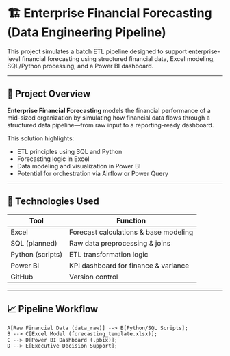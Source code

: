 # 🏗️ Enterprise Financial Forecasting (Data Engineering Pipeline)

This project simulates a batch ETL pipeline designed to support enterprise-level financial forecasting using structured financial data, Excel modeling, SQL/Python processing, and a Power BI dashboard.

---


## 🧩 Project Overview

**Enterprise Financial Forecasting** models the financial performance of a mid-sized organization by simulating how financial data flows through a structured data pipeline—from raw input to a reporting-ready dashboard.

This solution highlights:
- ETL principles using SQL and Python
- Forecasting logic in Excel
- Data modeling and visualization in Power BI
- Potential for orchestration via Airflow or Power Query

---

## 🔧 Technologies Used

| Tool           | Function                                |
|----------------|-----------------------------------------|
| Excel          | Forecast calculations & base modeling   |
| SQL (planned)  | Raw data preprocessing & joins          |
| Python (scripts)| ETL transformation logic               |
| Power BI       | KPI dashboard for finance & variance    |
| GitHub         | Version control                         |

---

## 📈 Pipeline Workflow

    A[Raw Financial Data (data_raw)] --> B[Python/SQL Scripts];
    B --> C[Excel Model (forecasting_template.xlsx)];
    C --> D[Power BI Dashboard (.pbix)];
    D --> E[Executive Decision Support];
